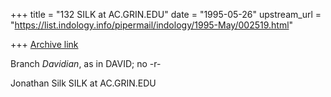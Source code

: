 +++
title = "132 SILK at AC.GRIN.EDU"
date = "1995-05-26"
upstream_url = "https://list.indology.info/pipermail/indology/1995-May/002519.html"

+++
[Archive link](https://list.indology.info/pipermail/indology/1995-May/002519.html)

 Branch *Davidian*, as in DAVID; no -r-

Jonathan Silk
SILK at AC.GRIN.EDU







